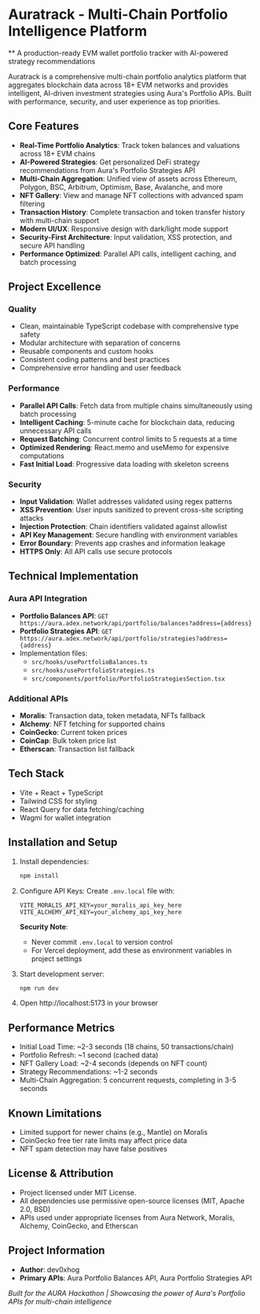 # Auratrack - Multi-Chain Portfolio Intelligence Platform

** A production-ready EVM wallet portfolio tracker with AI-powered strategy recommendations

Auratrack is a comprehensive multi-chain portfolio analytics platform that aggregates blockchain data across 18+ EVM networks and provides intelligent, AI-driven investment strategies using Aura's Portfolio APIs. Built with performance, security, and user experience as top priorities.

## Core Features

- **Real-Time Portfolio Analytics**: Track token balances and valuations across 18+ EVM chains
- **AI-Powered Strategies**: Get personalized DeFi strategy recommendations from Aura's Portfolio Strategies API
- **Multi-Chain Aggregation**: Unified view of assets across Ethereum, Polygon, BSC, Arbitrum, Optimism, Base, Avalanche, and more
- **NFT Gallery**: View and manage NFT collections with advanced spam filtering
- **Transaction History**: Complete transaction and token transfer history with multi-chain support
- **Modern UI/UX**: Responsive design with dark/light mode support
- **Security-First Architecture**: Input validation, XSS protection, and secure API handling
- **Performance Optimized**: Parallel API calls, intelligent caching, and batch processing

## Project Excellence

### Quality
- Clean, maintainable TypeScript codebase with comprehensive type safety
- Modular architecture with separation of concerns
- Reusable components and custom hooks
- Consistent coding patterns and best practices
- Comprehensive error handling and user feedback

### Performance
- **Parallel API Calls**: Fetch data from multiple chains simultaneously using batch processing
- **Intelligent Caching**: 5-minute cache for blockchain data, reducing unnecessary API calls
- **Request Batching**: Concurrent control limits to 5 requests at a time
- **Optimized Rendering**: React.memo and useMemo for expensive computations
- **Fast Initial Load**: Progressive data loading with skeleton screens

### Security
- **Input Validation**: Wallet addresses validated using regex patterns
- **XSS Prevention**: User inputs sanitized to prevent cross-site scripting attacks
- **Injection Protection**: Chain identifiers validated against allowlist
- **API Key Management**: Secure handling with environment variables
- **Error Boundary**: Prevents app crashes and information leakage
- **HTTPS Only**: All API calls use secure protocols

## Technical Implementation

### Aura API Integration
- **Portfolio Balances API**: `GET https://aura.adex.network/api/portfolio/balances?address={address}`
- **Portfolio Strategies API**: `GET https://aura.adex.network/api/portfolio/strategies?address={address}`
- Implementation files:
  - `src/hooks/usePortfolioBalances.ts`
  - `src/hooks/usePortfolioStrategies.ts`
  - `src/components/portfolio/PortfolioStrategiesSection.tsx`

### Additional APIs
- **Moralis**: Transaction data, token metadata, NFTs fallback
- **Alchemy**: NFT fetching for supported chains
- **CoinGecko**: Current token prices
- **CoinCap**: Bulk token price list
- **Etherscan**: Transaction list fallback

## Tech Stack
- Vite + React + TypeScript
- Tailwind CSS for styling
- React Query for data fetching/caching
- Wagmi for wallet integration

## Installation and Setup

1. Install dependencies:
   ```bash
   npm install
   ```

2. Configure API Keys:
   Create `.env.local` file with:
   ```env
   VITE_MORALIS_API_KEY=your_moralis_api_key_here
   VITE_ALCHEMY_API_KEY=your_alchemy_api_key_here
   ```

   **Security Note**: 
   - Never commit `.env.local` to version control
   - For Vercel deployment, add these as environment variables in project settings

3. Start development server:
   ```bash
   npm run dev
   ```

4. Open http://localhost:5173 in your browser

## Performance Metrics
- Initial Load Time: ~2-3 seconds (18 chains, 50 transactions/chain)
- Portfolio Refresh: ~1 second (cached data)
- NFT Gallery Load: ~2-4 seconds (depends on NFT count)
- Strategy Recommendations: ~1-2 seconds
- Multi-Chain Aggregation: 5 concurrent requests, completing in 3-5 seconds

## Known Limitations
- Limited support for newer chains (e.g., Mantle) on Moralis
- CoinGecko free tier rate limits may affect price data
- NFT spam detection may have false positives

## License & Attribution
- Project licensed under MIT License. 
- All dependencies use permissive open-source licenses (MIT, Apache 2.0, BSD)
- APIs used under appropriate licenses from Aura Network, Moralis, Alchemy, CoinGecko, and Etherscan

## Project Information
- **Author**: dev0xhog
- **Primary APIs**: Aura Portfolio Balances API, Aura Portfolio Strategies API

*Built for the AURA Hackathon | Showcasing the power of Aura's Portfolio APIs for multi-chain intelligence*
